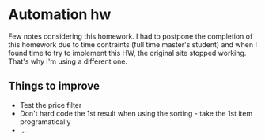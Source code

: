 # Automation hw
Few notes considering this homework.
I had to postpone the completion of this homework due to time contraints (full time master's student) and when I found time to try to implement this HW, the original site stopped working. That's why I'm using a different one.

## Things to improve
- Test the price filter
- Don't hard code the 1st result when using the sorting - take the 1st item programatically
- ...
